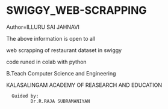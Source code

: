 # SWIGGY_WEB-SCRAPPING

Author=ILLURU SAI JAHNAVI

The above information is open to all

web scrapping of restaurant dataset in swiggy

code runed in colab with python

B.Teach Computer Science and Engineering

KALASALINGAM ACADEMY OF REASEARCH AND EDUCATION

      Guided by:
             Dr.R.RAJA SUBRAMANIYAN
   
